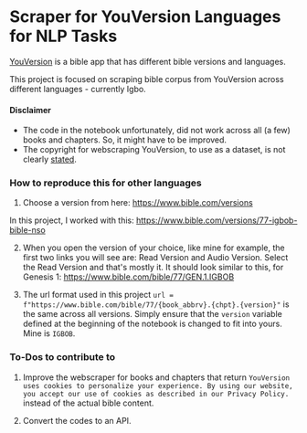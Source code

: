 # Scraper for YouVersion Languages for NLP Tasks
[YouVersion](https://www.bible.com/) is a bible app that has different bible versions and languages.

This project is focused on scraping bible corpus from YouVersion across different languages - currently Igbo. 


#### Disclaimer
- The code in the notebook unfortunately, did not work across all (a few) books and chapters. So, it might have to be improved.
- The copyright for webscraping YouVersion, to use as a dataset, is not clearly [stated](https://help.youversion.com/l/en/article/o8t2xmy9q2-copyright). 

### How to reproduce this for other languages

1. Choose a version from here:
https://www.bible.com/versions

In this project, I worked with this: https://www.bible.com/versions/77-igbob-bible-nso 

2. When you open the version of your choice, like mine for example, the first two links you will see are: Read Version and Audio Version. Select the Read Version and that's mostly it. It should look similar to this, for Genesis 1: https://www.bible.com/bible/77/GEN.1.IGBOB 

3. The url format used in this project `url = f"https://www.bible.com/bible/77/{book_abbrv}.{chpt}.{version}"` is the same across all versions. Simply ensure that the `version` variable defined at the beginning of the notebook is changed to fit into yours. Mine is `IGBOB`.


### To-Dos to contribute to
1. Improve the webscraper for books and chapters that return `YouVersion uses cookies to personalize your experience. By using our website, you accept our use of cookies as described in our Privacy Policy.` instead of the actual bible content.

2. Convert the codes to an API.
